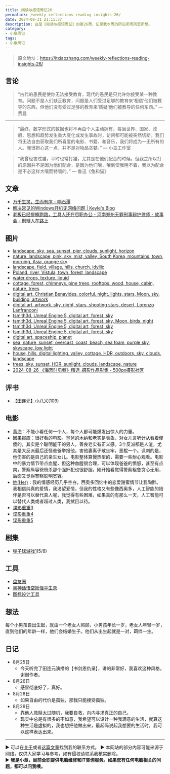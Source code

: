 ```yaml
---
title: 阅读与感悟周记26
permalink: /weekly-reflections-reading-insights-26/
date: 2024-08-31 21:11:37
description: 这是《阅读与感悟周记》的第26周，记录我本周的所见所闻所思所想。
category:
- 小章周记
tags:
- 小章周记
---
```



> 原文地址：<https://itxiaozhang.com/weekly-reflections-reading-insights-26/>  

## 言论
>
> “古代的愚民是使你无法接受教育，现代的愚民是只允许你接受某一种教育。问题不是人们缺乏教育，问题是人们受过足够的教育来‘相信’他们被教导的东西，但他们没有受过足够的教育来‘质疑’他们被教导的任何东西。”
— 费曼

---

> “最终，数字形式的数据也将不再由个人主动拥有，每当世界、国家、政府、思想和趋势发生重大变化或发生事故时，访问都可能被突然切断。我们将无法自由获取我们所喜爱的电影、书籍、和音乐，我们将成为一无所有的人。我很担心这一点，并不是对物品贪婪。”
— 小岛工作室

> “我曾经害过猫，平时也常打猫，尤其是在他们配合的时候。但我之所以打的原因并不是因为他们配合，是因为他们嚷，嚷到使我睡不着，我以为配合是不必这样大嚷而特嚷的。”
— 鲁迅《兔和猫》

## 文章

- [万千生灵，生而有序 - 响石潭](https://www.xiangshitan.com/post/3336.html)
- [解决常见的Windows开机无网络问题 | Keyle's Blog](https://vrast.cn/posts/14081/)
- [老板已经提桶跑路，工具人还在尽职办公 - 河南郑州无罪刑事辩护律师 - 故事会 - 刑辩人在路上](https://xingbianren.cn/post/255.html)

## 图片

- [landscape, sky, sea, sunset, pier, clouds, sunlight, horizon](https://wallhaven.cc/w/4gjepd)
- [nature, landscape, pink, sky, mist, valley, South Korea, mountains, town, morning, Asia, orange sky](https://wallhaven.cc/w/4vk5l8)
- [landscape, field, village, hills, church, idyllic](https://wallhaven.cc/w/4o2zz7)
- [Poland, river, Vistula, town, forest, landscape](https://wallhaven.cc/w/9572x1)
- [water drops, texture, liquid](https://wallhaven.cc/w/019pxw)
- [cottage, forest, chimneys, pine trees, rooftops, wood, house, cabin, nature, trees](https://wallhaven.cc/w/47ye9y)
- [digital art, Christian Benavides, colorful, night, lights, stars, Moon, sky, building, artwork](https://wallhaven.cc/w/kxq866)
- [digital art, artwork, sky, night, stars, shooting stars, desert, Lorenzo Lanfranconi](https://wallhaven.cc/w/jxzej5)
- [tsmith3d, Unreal Engine 5, digital art, forest, sky](https://wallhaven.cc/w/exm89o)
- [tsmith3d, Unreal Engine 5, digital art, forest, sky, Moon, birds, night](https://wallhaven.cc/w/7p5j9y)
- [tsmith3d, Unreal Engine 5, digital art, forest, sky](https://wallhaven.cc/w/6drlmx)
- [tsmith3d, Unreal Engine 5, digital art, forest, sky](https://wallhaven.cc/w/x6me7l)
- [digital art, spaceship, planet](https://wallhaven.cc/w/1kjdk1)
- [sea, nature, sunset, overcast, coast, beach, sea foam, purple sky, skyscape, low light](https://wallhaven.cc/w/gjj9gd)
- [house, hills, digital lighting, valley, cottage, HDR, outdoors, sky, clouds, landscape](https://wallhaven.cc/w/0p5z9j)
- [trees, sky, sunset, HDR, sunlight, clouds, landscape, nature](https://wallhaven.cc/w/4ook54)
- [2024-08-26 《海蓝时见鲸》精选_摄影作品影集 - 500px摄影社区](https://500px.com.cn/community/set/3119806d83634a3dacdf8d52712f156f/details)

## 评书

- [【田连元】小八义](https://www.bilibili.com/video/BV1Qs41177Qa)(109)

## 电影

- [黄海](https://neodb.social/movie/3yof9suZlZaqzEAQrVgDzk)：不能小看任何一个人，每个人都可能爆发出惊人的力量。
- [因果报应](https://neodb.social/movie/6BC9VYt0bEyqrIyfp6OwXj)：很好看的电影。爸爸的木纳和老实是表象，对女儿言听计从看着傻傻的，其实是个聪明能干的男人，善良老实有正义感。3个反派都是人渣，尤其是大反派最后还怪爸爸举报他，害他妻离子散坐牢，恶棍一个。讽刺的是，他伤害的是自己的亲生女儿。电影整体算慢热型的，需要一些耐心观看。电影中的暴力情节带点血腥，但这种血腥很合理，可以体现爸爸的愤怒，甚至有点爽，警察纵容爸爸杀那个强奸犯也很舒服。刚开始看觉得警察粗鲁贪心无用，后面又觉得警察聪明宽容。
- [她(Her)](https://neodb.social/movie/0LlndMsSi8vopNBGKyH3Yv)：我的情感经历几乎空白，西奥多回忆中的恋爱甜蜜情节让我陶醉。我相信纯真的爱情，我渴望爱情，但我的性格又有些像西奥多，人工智能的陪伴是否可以替代真人呢，我觉得有些困难，如果真的有那么一天，人工智能可以替代人类或者超过人类，我拭目以待。
- [谍影重重3](https://neodb.social/movie/2ErH3ALnBo1RfsK4ogwK2k)
- [谍影重重4](https://neodb.social/movie/2EvhKAYVG2t1JECfs2hzwT)
- [谍影重重5](https://neodb.social/movie/1Kz6tMV0zbakv0NvAxVzeV)

## 剧集

- [弹子球游戏1](https://neodb.social/tv/season/6lNKNyCtvD4Z5m9rE72U7J)(5/8)

## 工具

- [盘友圈](https://panyq.com/)
- [黑神话悟空妖怪平生录](https://github.com/meethigher/black-wukong-youji/tree/master)
- [图标设计工具](https://ray.so/icon)

## 想法

每个小男孩自出生起，就由一个老女人照顾，小男孩年长一岁，老女人年轻一岁，直到他们的年龄一样，他们会结婚生子。他们从出生起就是一对，羁绊一生。

## 日记

- 8月25日
  - 今天听完了田连元演播的【书剑恩仇录】，讲的非常好，我喜欢这种风格，谢谢作者。
- 8月26日
  - 感冒彻底好了，真好。
- 8月28日
  - 如果自由的代价是孤独，那我只能接受孤独。
- 8月29日
  - 靠他人救赎太过随机，我要自救，向内寻求真正的自己。
  - 现实中总是有很多的不如意，我希望可以设计一种我满意的生活，就算这种生活是虚拟的，我也想把他做出来，最起码说起我想要的生活时，我可以这样表达出来。

---
▶ 可以在[关于](https://itxiaozhang.com/about/)或者[这篇文章](https://itxiaozhang.com/about-computer-repair-services-with-me/)找到我的联系方式。
▶ 本网站的部分内容可能来源于网络，仅供大家学习与参考，如有侵权请联系我核实删除。  
▶ **我是小章，目前全职提供电脑维修和IT咨询服务。如果您有任何电脑相关的问题，都可以问我噢。**  

